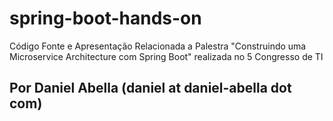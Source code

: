 # spring-boot-hands-on
Código Fonte e Apresentação Relacionada a Palestra "Construindo uma Microservice Architecture com Spring Boot" realizada no 5 Congresso de TI

## Por Daniel Abella (daniel at daniel-abella dot com)
